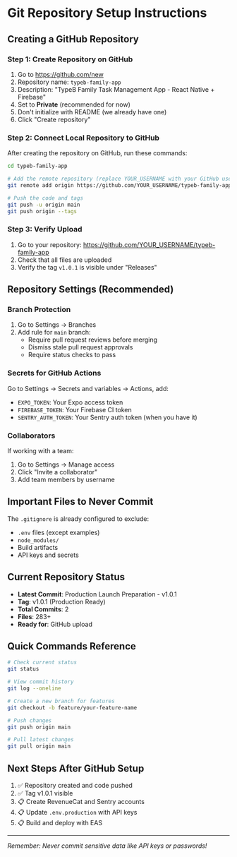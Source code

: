 # Git Repository Setup Instructions

## Creating a GitHub Repository

### Step 1: Create Repository on GitHub
1. Go to https://github.com/new
2. Repository name: `typeb-family-app`
3. Description: "TypeB Family Task Management App - React Native + Firebase"
4. Set to **Private** (recommended for now)
5. Don't initialize with README (we already have one)
6. Click "Create repository"

### Step 2: Connect Local Repository to GitHub
After creating the repository on GitHub, run these commands:

```bash
cd typeb-family-app

# Add the remote repository (replace YOUR_USERNAME with your GitHub username)
git remote add origin https://github.com/YOUR_USERNAME/typeb-family-app.git

# Push the code and tags
git push -u origin main
git push origin --tags
```

### Step 3: Verify Upload
1. Go to your repository: https://github.com/YOUR_USERNAME/typeb-family-app
2. Check that all files are uploaded
3. Verify the tag `v1.0.1` is visible under "Releases"

## Repository Settings (Recommended)

### Branch Protection
1. Go to Settings → Branches
2. Add rule for `main` branch:
   - Require pull request reviews before merging
   - Dismiss stale pull request approvals
   - Require status checks to pass

### Secrets for GitHub Actions
Go to Settings → Secrets and variables → Actions, add:
- `EXPO_TOKEN`: Your Expo access token
- `FIREBASE_TOKEN`: Your Firebase CI token
- `SENTRY_AUTH_TOKEN`: Your Sentry auth token (when you have it)

### Collaborators
If working with a team:
1. Go to Settings → Manage access
2. Click "Invite a collaborator"
3. Add team members by username

## Important Files to Never Commit

The `.gitignore` is already configured to exclude:
- `.env` files (except examples)
- `node_modules/`
- Build artifacts
- API keys and secrets

## Current Repository Status

- **Latest Commit**: Production Launch Preparation - v1.0.1
- **Tag**: v1.0.1 (Production Ready)
- **Total Commits**: 2
- **Files**: 283+
- **Ready for**: GitHub upload

## Quick Commands Reference

```bash
# Check current status
git status

# View commit history
git log --oneline

# Create a new branch for features
git checkout -b feature/your-feature-name

# Push changes
git push origin main

# Pull latest changes
git pull origin main
```

## Next Steps After GitHub Setup

1. ✅ Repository created and code pushed
2. ✅ Tag v1.0.1 visible
3. 📋 Create RevenueCat and Sentry accounts
4. 📋 Update `.env.production` with API keys
5. 📋 Build and deploy with EAS

---

*Remember: Never commit sensitive data like API keys or passwords!*